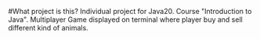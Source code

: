 #What project is this?
Individual project for Java20. Course "Introduction to Java".
Multiplayer Game displayed on terminal where player buy and sell different kind of animals. 
